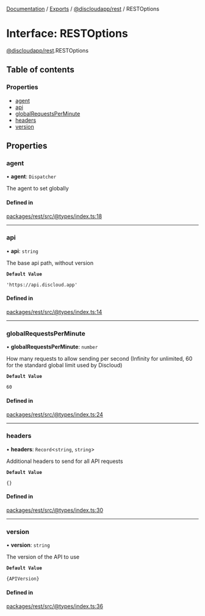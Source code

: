 [Documentation](../README.md) / [Exports](../modules.md) / [@discloudapp/rest](../modules/discloudapp_rest.md) / RESTOptions

# Interface: RESTOptions

[@discloudapp/rest](../modules/discloudapp_rest.md).RESTOptions

## Table of contents

### Properties

- [agent](discloudapp_rest.RESTOptions.md#agent)
- [api](discloudapp_rest.RESTOptions.md#api)
- [globalRequestsPerMinute](discloudapp_rest.RESTOptions.md#globalrequestsperminute)
- [headers](discloudapp_rest.RESTOptions.md#headers)
- [version](discloudapp_rest.RESTOptions.md#version)

## Properties

### agent

• **agent**: `Dispatcher`

The agent to set globally

#### Defined in

[packages/rest/src/@types/index.ts:18](https://github.com/discloud/discloud.app/blob/9141dfb/packages/rest/src/@types/index.ts#L18)

___

### api

• **api**: `string`

The base api path, without version

**`Default Value`**

`'https://api.discloud.app'`

#### Defined in

[packages/rest/src/@types/index.ts:14](https://github.com/discloud/discloud.app/blob/9141dfb/packages/rest/src/@types/index.ts#L14)

___

### globalRequestsPerMinute

• **globalRequestsPerMinute**: `number`

How many requests to allow sending per second (Infinity for unlimited, 60 for the standard global limit used by Discloud)

**`Default Value`**

`60`

#### Defined in

[packages/rest/src/@types/index.ts:24](https://github.com/discloud/discloud.app/blob/9141dfb/packages/rest/src/@types/index.ts#L24)

___

### headers

• **headers**: `Record`<`string`, `string`\>

Additional headers to send for all API requests

**`Default Value`**

`{}`

#### Defined in

[packages/rest/src/@types/index.ts:30](https://github.com/discloud/discloud.app/blob/9141dfb/packages/rest/src/@types/index.ts#L30)

___

### version

• **version**: `string`

The version of the API to use

**`Default Value`**

`{APIVersion}`

#### Defined in

[packages/rest/src/@types/index.ts:36](https://github.com/discloud/discloud.app/blob/9141dfb/packages/rest/src/@types/index.ts#L36)
